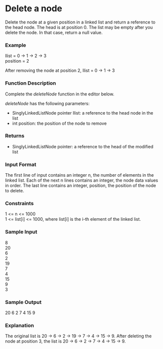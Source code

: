 # Delete a node

Delete the node at a given position in a linked list and return a reference to the head node. The head is at position 0. The list may be empty after you delete the node. In that case, return a null value. 

### Example

llist = 0 -> 1 -> 2 -> 3 <br>
position = 2

After removing the node at position 2, llist = 0 -> 1 -> 3

### Function Description

Complete the *deleteNode* function in the editor below.

*deleteNode* has the following parameters:
- SinglyLinkedListNode pointer llist: a reference to the head node in the list
- int position: the position of the node to remove

### Returns
- SinglyLinkedListNode pointer: a reference to the head of the modified list 

### Input Format

The first line of input contains an integer n, the number of elements in the linked list.
Each of the next n lines contains an integer, the node data values in order.
The last line contains an integer, position, the position of the node to delete. 

### Constraints

1 <= n <= 1000 <br>
1 <= list[i] <= 1000, where list[i] is the i-th element of the linked list.

### Sample Input

8 <br>
20 <br>
6 <br>
2 <br>
19 <br>
7 <br>
4 <br>
15 <br>
9 <br>
3

### Sample Output

20 6 2 7 4 15 9

### Explanation

The original list is 20 -> 6 -> 2 -> 19 -> 7 -> 4 -> 15 -> 9. After deleting the node at position 3, the list is 20 -> 6 -> 2 -> 7 -> 4 -> 15 -> 9.
